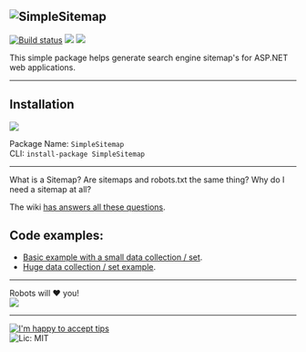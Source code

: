 ![SimpleSitemap](http://i.imgur.com/Dex0etR.png)
---
[![Build status](https://ci.appveyor.com/api/projects/status/93rpnnv58hhxo9fi?svg=true)](https://ci.appveyor.com/project/PureKrome/simplesitemap) [![](http://img.shields.io/nuget/v/SimpleSitemap.svg?style=flat-square)](http://www.nuget.org/packages/SimpleSitemap/) ![](http://img.shields.io/nuget/dt/SimpleSitemap.svg?style=flat-square)

This simple package helps generate search engine sitemap's for ASP.NET web applications.

---

## Installation

[![](http://i.imgur.com/vig3SXL.png)](https://www.nuget.org/packages/SimpleSitemap/)

Package Name: `SimpleSitemap`  
CLI: `install-package SimpleSitemap`  

---

What is a Sitemap? Are sitemaps and robots.txt the same thing? Why do I need a sitemap at all?

The wiki [has answers all these questions](https://github.com/PureKrome/SimpleSitemap/wiki).
    
## Code examples:
- [Basic example with a small data collection / set](https://github.com/PureKrome/SimpleSitemap/wiki/Small-data-collection-example).
- [Huge data collection / set example](https://github.com/PureKrome/SimpleSitemap/wiki/Huge-data-collection-example).

---
Robots will :heart: you!  
![](http://i.giphy.com/rSCVJasn8uZP2.gif)

---
[![I'm happy to accept tips](http://img.shields.io/gittip/purekrome.svg?style=flat-square)](https://gratipay.com/PureKrome/)  
![Lic: MIT](http://img.shields.io/badge/License-MIT-blue.svg?style=flat-square)